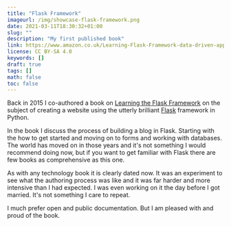 ```yaml
---
title: "Flask Framework"
imageurl: /img/showcase-flask-framework.png
date: 2021-03-11T18:30:32+01:00
slug: ""
description: "My first published book"
link: https://www.amazon.co.uk/Learning-Flask-Framework-data-driven-applications/dp/1783983361
license: CC BY-SA 4.0
keywords: []
draft: true
tags: []
math: false
toc: false
---
```


Back in 2015 I co-authored a book on [Learning the Flask Framework](https://www.amazon.co.uk/Learning-Flask-Framework-data-driven-applications/dp/1783983361) on the subject of creating a website using the utterly brilliant [Flask](https://palletsprojects.com/p/flask/) framework in Python.

In the book I discuss the process of building a blog in Flask. Starting with the how to get started and moving on to forms and working with databases. The world has moved on in those years and it's not something I would recommend doing now, but if you want to get familiar with Flask there are few books as comprehensive as this one.

As with any technology book it is clearly dated now. It was an experiment to see what the authoring process was like and it was far harder and more intensive than I had expected. I was even working on it the day before I got married. It's not something I care to repeat.

I much prefer open and public documentation. But I am pleased with and proud of the book.
